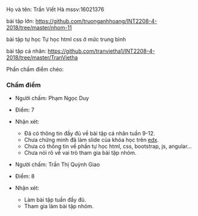 Họ và tên: Trần Viết Hà
mssv:16021376


bài tập lớn: https://github.com/truonganhhoang/INT2208-4-2018/tree/master/nhom-11

bài tập tự học 
Tự học html css ở mức trung bình

bài tập cá nhân: 
https://github.com/tranvietha1/INT2208-4-2018/tree/master/TranVietha

Phần chấm điểm chéo:

### Chấm điểm
- Người chấm: Phạm Ngọc Duy
- Điểm: 7
- Nhận xét:
    - Đã có thông tin đầy đủ về bài tập cá nhân tuần 9-12.
    - Chưa chứng minh đã làm slide của khóa học trên [edx](https://www.edx.org/course/software-engineering-introduction-ubcx-softeng1x).
    - Chưa có thông tin về phần tự học html, css, bootstrap, js, angular...
    - Chưa nói rõ về vai trò tham gia bài tập nhóm.

- Người chấm: Trần Thị Quỳnh Giao
- Điểm: 8
- Nhận xét: 
    - Làm bài tập tuần đầy đủ.
    - Tham gia làm bài tập nhóm.
